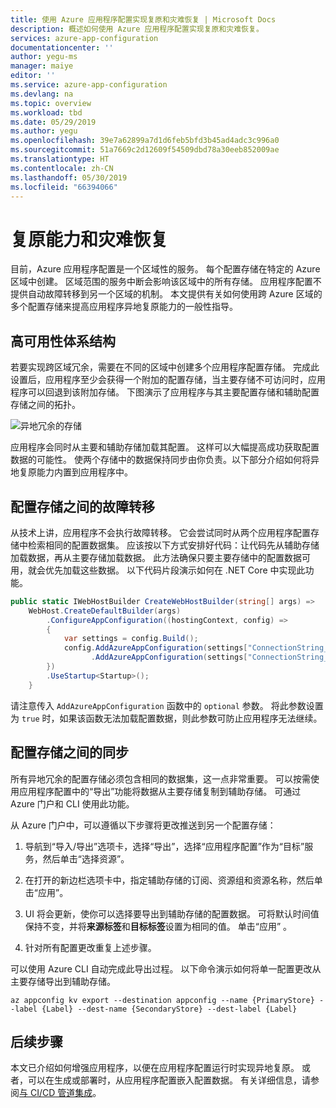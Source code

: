 ```yaml
---
title: 使用 Azure 应用程序配置实现复原和灾难恢复 | Microsoft Docs
description: 概述如何使用 Azure 应用程序配置实现复原和灾难恢复。
services: azure-app-configuration
documentationcenter: ''
author: yegu-ms
manager: maiye
editor: ''
ms.service: azure-app-configuration
ms.devlang: na
ms.topic: overview
ms.workload: tbd
ms.date: 05/29/2019
ms.author: yegu
ms.openlocfilehash: 39e7a62899a7d1d6feb5bfd3b45ad4adc3c996a0
ms.sourcegitcommit: 51a7669c2d12609f54509dbd78a30eeb852009ae
ms.translationtype: HT
ms.contentlocale: zh-CN
ms.lasthandoff: 05/30/2019
ms.locfileid: "66394066"
---
```

# <a name="resiliency-and-disaster-recovery"></a>复原能力和灾难恢复

目前，Azure 应用程序配置是一个区域性的服务。 每个配置存储在特定的 Azure 区域中创建。 区域范围的服务中断会影响该区域中的所有存储。 应用程序配置不提供自动故障转移到另一个区域的机制。 本文提供有关如何使用跨 Azure 区域的多个配置存储来提高应用程序异地复原能力的一般性指导。

## <a name="high-availability-architecture"></a>高可用性体系结构

若要实现跨区域冗余，需要在不同的区域中创建多个应用程序配置存储。 完成此设置后，应用程序至少会获得一个附加的配置存储，当主要存储不可访问时，应用程序可以回退到该附加存储。 下图演示了应用程序与其主要配置存储和辅助配置存储之间的拓扑。

![异地冗余的存储](./media/geo-redundant-app-configuration-stores.png)

应用程序会同时从主要和辅助存储加载其配置。 这样可以大幅提高成功获取配置数据的可能性。 使两个存储中的数据保持同步由你负责。以下部分介绍如何将异地复原能力内置到应用程序中。

## <a name="failover-between-configuration-stores"></a>配置存储之间的故障转移

从技术上讲，应用程序不会执行故障转移。 它会尝试同时从两个应用程序配置存储中检索相同的配置数据集。 应该按以下方式安排好代码：让代码先从辅助存储加载数据，再从主要存储加载数据。 此方法确保只要主要存储中的配置数据可用，就会优先加载这些数据。 以下代码片段演示如何在 .NET Core 中实现此功能。

```csharp
public static IWebHostBuilder CreateWebHostBuilder(string[] args) =>
    WebHost.CreateDefaultBuilder(args)
        .ConfigureAppConfiguration((hostingContext, config) =>
        {
            var settings = config.Build();
            config.AddAzureAppConfiguration(settings["ConnectionString_SecondaryStore"], optional: true)
                  .AddAzureAppConfiguration(settings["ConnectionString_PrimaryStore"], optional: true);
        })
        .UseStartup<Startup>();
    }
```

请注意传入 `AddAzureAppConfiguration` 函数中的 `optional` 参数。 将此参数设置为 `true` 时，如果该函数无法加载配置数据，则此参数可防止应用程序无法继续。

## <a name="synchronization-between-configuration-stores"></a>配置存储之间的同步

所有异地冗余的配置存储必须包含相同的数据集，这一点非常重要。 可以按需使用应用程序配置中的“导出”功能将数据从主要存储复制到辅助存储。  可通过 Azure 门户和 CLI 使用此功能。

从 Azure 门户中，可以遵循以下步骤将更改推送到另一个配置存储：

1. 导航到“导入/导出”选项卡，选择“导出”，选择“应用程序配置”作为“目标”服务，然后单击“选择资源”。     

2. 在打开的新边栏选项卡中，指定辅助存储的订阅、资源组和资源名称，然后单击“应用”。 

3. UI 将会更新，使你可以选择要导出到辅助存储的配置数据。 可将默认时间值保持不变，并将**来源标签**和**目标标签**设置为相同的值。 单击“应用”  。

4. 针对所有配置更改重复上述步骤。

可以使用 Azure CLI 自动完成此导出过程。 以下命令演示如何将单一配置更改从主要存储导出到辅助存储。

    az appconfig kv export --destination appconfig --name {PrimaryStore} --label {Label} --dest-name {SecondaryStore} --dest-label {Label}

## <a name="next-steps"></a>后续步骤

本文已介绍如何增强应用程序，以便在应用程序配置运行时实现异地复原。 或者，可以在生成或部署时，从应用程序配置嵌入配置数据。 有关详细信息，请参阅[与 CI/CD 管道集成](./integrate-ci-cd-pipeline.md)。

